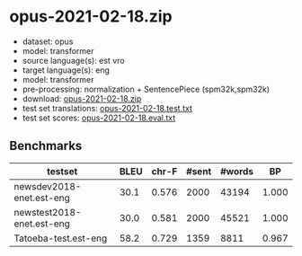 # opus-2021-02-18.zip

* dataset: opus
* model: transformer
* source language(s): est vro
* target language(s): eng
* model: transformer
* pre-processing: normalization + SentencePiece (spm32k,spm32k)
* download: [opus-2021-02-18.zip](https://object.pouta.csc.fi/Tatoeba-MT-models/est-eng/opus-2021-02-18.zip)
* test set translations: [opus-2021-02-18.test.txt](https://object.pouta.csc.fi/Tatoeba-MT-models/est-eng/opus-2021-02-18.test.txt)
* test set scores: [opus-2021-02-18.eval.txt](https://object.pouta.csc.fi/Tatoeba-MT-models/est-eng/opus-2021-02-18.eval.txt)

## Benchmarks

| testset | BLEU  | chr-F | #sent | #words | BP |
|---------|-------|-------|-------|--------|----|
| newsdev2018-enet.est-eng 	| 30.1 	| 0.576 	| 2000 	| 43194 	| 1.000 |
| newstest2018-enet.est-eng 	| 30.0 	| 0.581 	| 2000 	| 45521 	| 1.000 |
| Tatoeba-test.est-eng 	| 58.2 	| 0.729 	| 1359 	| 8811 	| 0.967 |

